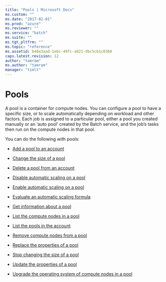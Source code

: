 ```yaml
---
title: "Pools | Microsoft Docs"
ms.custom: ""
ms.date: "2017-02-01"
ms.prod: "azure"
ms.reviewer: ""
ms.service: "batch"
ms.suite: ""
ms.tgt_pltfrm: ""
ms.topic: "reference"
ms.assetid: b48e3aad-1e6c-49fc-a921-dbc5cb1c0360
caps.latest.revision: 12
author: "tamram"
ms.author: "tamram"
manager: "timlt"
---
```

# Pools
  A pool is a container for compute nodes.  You can configure a pool to have a specific size, or to scale automatically depending on workload and other factors.  Each job is assigned to a particular pool, either a pool you created manually or an ‘auto pool’ created by the Batch service, and the job’s tasks then run on the compute nodes in that pool.  
  
 You can do the following with pools:  
  
-   [Add a pool to an account](../batchservice/add-a-pool-to-an-account.md)  
  
-   [Change the size of a pool](../batchservice/change-the-size-of-a-pool.md)  
  
-   [Delete a pool from an account](../batchservice/delete-a-pool-from-an-account.md)  
  
-   [Disable automatic scaling on a pool](../batchservice/disable-automatic-scaling-on-a-pool.md)  
  
-   [Enable automatic scaling on a pool](../batchservice/enable-automatic-scaling-on-a-pool.md)  
  
-   [Evaluate an automatic scaling formula](../batchservice/evaluate-an-automatic-scaling-formula.md)  
  
-   [Get information about a pool](../batchservice/get-information-about-a-pool.md)  
  
-   [List the compute nodes in a pool](../batchservice/list-the-compute-nodes-in-a-pool.md)  
  
-   [List the pools in the account](../batchservice/list-the-pools-in-the-account.md)  
  
-   [Remove compute nodes from a pool](../batchservice/remove-compute-nodes-from-a-pool.md)  
  
-   [Replace the properties of a pool](../batchservice/replace-the-properties-of-a-pool.md)  
  
-   [Stop changing the size of a pool](../batchservice/stop-changing-the-size-of-a-pool.md)  
  
-   [Update the properties of a pool](../batchservice/update-the-properties-of-a-pool.md)  
  
-   [Upgrade the operating system of compute nodes in a pool](../batchservice/upgrade-the-operating-system-of-compute-nodes-in-a-pool.md)  
  
  